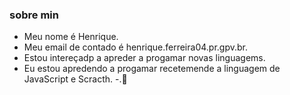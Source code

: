### sobre min
- Meu nome é Henrique.
- Meu email de contado é henrique.ferreira04.pr.gpv.br.
- Estou intereçadp a apreder a progamar novas linguagems.
- Eu estou apredendo a progamar recetemende a linguagem de JavaScript e Scracth.
-.👺
